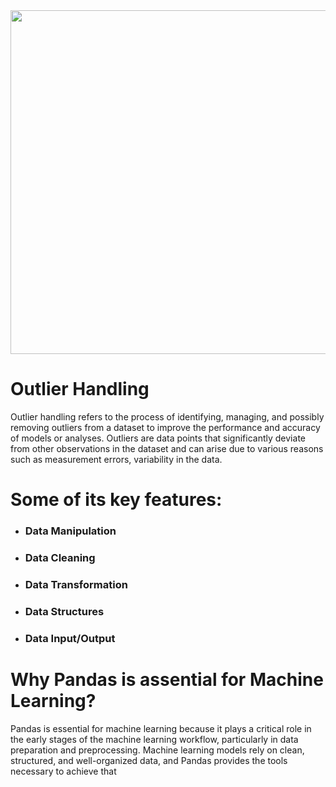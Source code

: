 <img style="margin-right: 30px " width="900" height="550" src="https://github.com/Tuhin4042/resource/blob/main/outlier.jpg">

# Outlier Handling 
Outlier handling refers to the process of identifying, managing, and possibly removing outliers from a dataset to improve the performance and accuracy of models or analyses. Outliers are data points that significantly deviate from other observations in the dataset and can arise due to various reasons such as measurement errors, variability in the data.
# Some of its key features:

- ### Data Manipulation
- ### Data Cleaning
- ### Data Transformation
- ### Data Structures
- ### Data Input/Output

# Why Pandas is assential for Machine Learning?
Pandas is essential for machine learning because it plays a critical role in the early stages of the machine learning workflow, particularly in data preparation and preprocessing. Machine learning models rely on clean, structured, and well-organized data, and Pandas provides the tools necessary to achieve that

